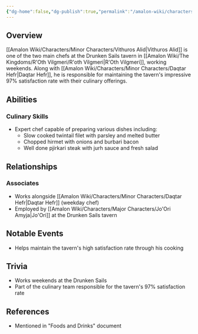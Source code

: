 ```yaml
---
{"dg-home":false,"dg-publish":true,"permalink":"/amalon-wiki/characters/minor-characters/vithuros-alid/","dgPassFrontmatter":true,"noteIcon":""}
---
```


## Overview
[[Amalon Wiki/Characters/Minor Characters/Vithuros Alid\|Vithuros Alid]] is one of the two main chefs at the Drunken Sails tavern in [[Amalon Wiki/The Kingdoms/R'Oth Vilgmeri/R'oth Vilgmeri\|R'Oth Vilgmeri]], working weekends. Along with [[Amalon Wiki/Characters/Minor Characters/Daqtar Hefr\|Daqtar Hefr]], he is responsible for maintaining the tavern's impressive 97% satisfaction rate with their culinary offerings.

## Abilities
### Culinary Skills
- Expert chef capable of preparing various dishes including:
  - Slow cooked twintail filet with parsley and melted butter
  - Chopped hirmet with onions and burbari bacon
  - Well done pjirkari steak with jurh sauce and fresh salad

## Relationships
### Associates
- Works alongside [[Amalon Wiki/Characters/Minor Characters/Daqtar Hefr\|Daqtar Hefr]] (weekday chef)
- Employed by [[Amalon Wiki/Characters/Major Characters/Jo'Ori Amyja\|Jo'Ori]] at the Drunken Sails tavern

## Notable Events
- Helps maintain the tavern's high satisfaction rate through his cooking

## Trivia
- Works weekends at the Drunken Sails
- Part of the culinary team responsible for the tavern's 97% satisfaction rate

## References
- Mentioned in "Foods and Drinks" document